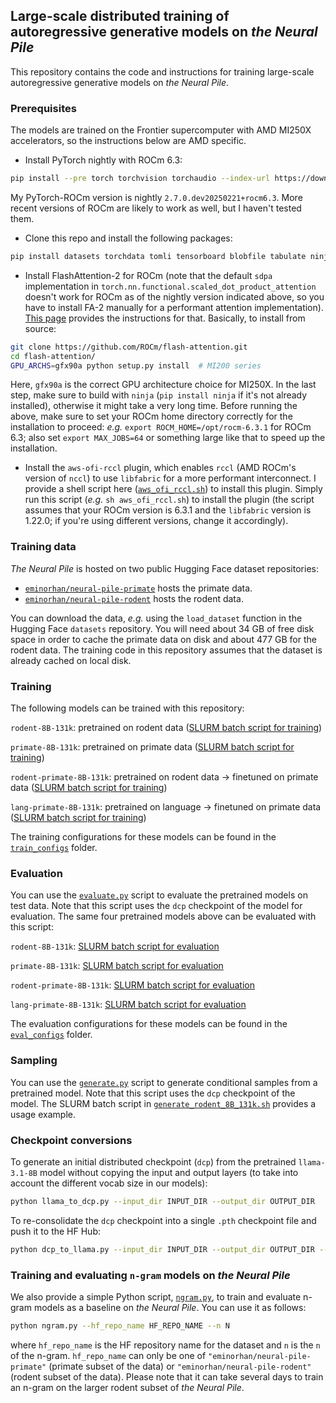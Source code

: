 ## Large-scale distributed training of autoregressive generative models on *the Neural Pile*

This repository contains the code and instructions for training large-scale autoregressive generative models on *the Neural Pile*. 

### Prerequisites

The models are trained on the Frontier supercomputer with AMD MI250X accelerators, so the instructions below are AMD specific.

* Install PyTorch nightly with ROCm 6.3:
```bash
pip install --pre torch torchvision torchaudio --index-url https://download.pytorch.org/whl/nightly/rocm6.3
```
My PyTorch-ROCm version is nightly `2.7.0.dev20250221+rocm6.3`. More recent versions of ROCm are likely to work as well, but I haven't tested them.

* Clone this repo and install the following packages:
```bash
pip install datasets torchdata tomli tensorboard blobfile tabulate ninja
``` 

* Install FlashAttention-2 for ROCm (note that the default `sdpa` implementation in `torch.nn.functional.scaled_dot_product_attention` doesn't work for ROCm as of the nightly version indicated above, so you have to install FA-2 manually for a performant attention implementation). [This page](https://rocm.docs.amd.com/en/latest/how-to/llm-fine-tuning-optimization/model-acceleration-libraries.html) provides the instructions for that. Basically, to install from source:

```bash
git clone https://github.com/ROCm/flash-attention.git
cd flash-attention/
GPU_ARCHS=gfx90a python setup.py install  # MI200 series
```
Here, `gfx90a` is the correct GPU architecture choice for MI250X. In the last step, make sure to build with `ninja` (`pip install ninja` if it's not already installed), otherwise it might take a very long time. Before running the above, make sure to set your ROCm home directory correctly for the installation to proceed: *e.g.* `export ROCM_HOME=/opt/rocm-6.3.1` for ROCm 6.3; also set `export MAX_JOBS=64` or something large like that to speed up the installation.

* Install the `aws-ofi-rccl` plugin, which enables `rccl` (AMD ROCm's version of `nccl`) to use `libfabric` for a more performant interconnect. I provide a shell script here ([`aws_ofi_rccl.sh`](aws_ofi_rccl.sh)) to install this plugin. Simply run this script (*e.g.* `sh aws_ofi_rccl.sh`) to install the plugin (the script assumes that your ROCm version is 6.3.1 and the `libfabric` version is 1.22.0; if you're using different versions, change it accordingly).

### Training data

*The Neural Pile* is hosted on two public Hugging Face dataset repositories:
* [`eminorhan/neural-pile-primate`](https://huggingface.co/datasets/eminorhan/neural-pile-primate) hosts the primate data.
* [`eminorhan/neural-pile-rodent`](https://huggingface.co/datasets/eminorhan/neural-pile-rodent) hosts the rodent data.

You can download the data, *e.g.* using the `load_dataset` function in the Hugging Face `datasets` repository. You will need about 34 GB of free disk space in order to cache the primate data on disk and about 477 GB for the rodent data. The training code in this repository assumes that the dataset is already cached on local disk.

### Training

The following models can be trained with this repository:

`rodent-8B-131k`: pretrained on rodent data ([SLURM batch script for training](train_rodent_8B_131k.sh))

`primate-8B-131k`: pretrained on primate data ([SLURM batch script for training](train_primate_8B_131k.sh))

`rodent-primate-8B-131k`: pretrained on rodent data -> finetuned on primate data ([SLURM batch script for training](train_rodent_primate_8B_131k.sh))

`lang-primate-8B-131k`: pretrained on language -> finetuned on primate data ([SLURM batch script for training](train_lang_primate_8B_131k.sh))

The training configurations for these models can be found in the [`train_configs`](train_configs) folder.

### Evaluation

You can use the [`evaluate.py`](evalue.py) script to evaluate the pretrained models on test data. Note that this script uses the `dcp` checkpoint of the model for evaluation. The same four pretrained models above can be evaluated with this script:

`rodent-8B-131k`: [SLURM batch script for evaluation](evaluate_rodent_8B_131k.sh)

`primate-8B-131k`: [SLURM batch script for evaluation](evaluate_primate_8B_131k.sh)

`rodent-primate-8B-131k`: [SLURM batch script for evaluation](evaluate_rodent_primate_8B_131k.sh)

`lang-primate-8B-131k`: [SLURM batch script for evaluation](evaluate_lang_primate_8B_131k.sh)

The evaluation configurations for these models can be found in the [`eval_configs`](eval_configs) folder.

### Sampling

You can use the [`generate.py`](generate.py) script to generate conditional samples from a pretrained model. Note that this script uses the `dcp` checkpoint of the model. The SLURM batch script in [`generate_rodent_8B_131k.sh`](generate_rodent_8B_131k.sh) provides a usage example. 

### Checkpoint conversions

To generate an initial distributed checkpoint (`dcp`) from the pretrained `llama-3.1-8B` model without copying the input and output layers (to take into account the different vocab size in our models):
```bash
python llama_to_dcp.py --input_dir INPUT_DIR --output_dir OUTPUT_DIR
```

To re-consolidate the `dcp` checkpoint into a single `.pth` checkpoint file and push it to the HF Hub:
```bash
python dcp_to_llama.py --input_dir INPUT_DIR --output_dir OUTPUT_DIR --hf_repo_name HF_REPO_NAME --push_to_hub
```

### Training and evaluating `n-gram` models on *the Neural Pile*

We also provide a simple Python script, [`ngram.py`](ngram.py), to train and evaluate n-gram models as a baseline on *the Neural Pile*. You can use it as follows:
```bash
python ngram.py --hf_repo_name HF_REPO_NAME --n N
```
where `hf_repo_name` is the HF repository name for the dataset and `n` is the `n` of the n-gram. `hf_repo_name` can only be one of `"eminorhan/neural-pile-primate"` (primate subset of the data) or `"eminorhan/neural-pile-rodent"` (rodent subset of the data).  Please note that it can take several days to train an n-gram on the larger rodent subset of *the Neural Pile*.